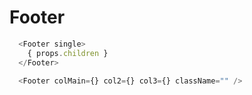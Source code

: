 # Footer

```javascript
  <Footer single>
    { props.children }
  </Footer>
```

```javascript
  <Footer colMain={} col2={} col3={} className="" />
```
